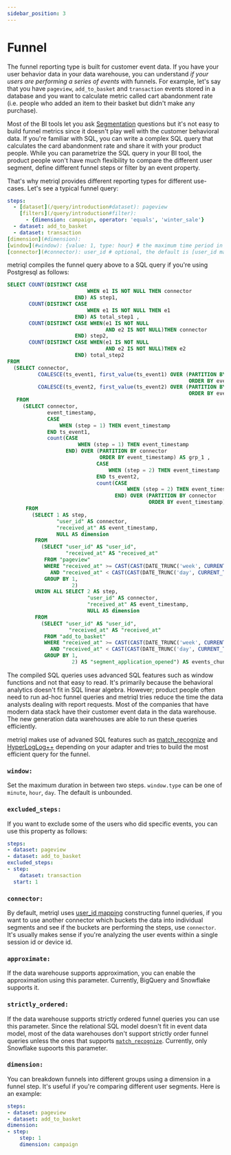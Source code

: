 ```yaml
---
sidebar_position: 3
---
```


# Funnel

The funnel reporting type is built for customer event data. If you have your user behavior data in your data warehouse, you can understand *if your users are performing a series of events* with funnels. For example, let's say that you have `pageview`, `add_to_basket` and `transaction` events stored in a database and you want to calculate metric called cart abandonment rate (i.e. people who added an item to their basket but didn't make any purchase). 

Most of the BI tools let you ask [Segmentation](/query/segmentation) questions but it's not easy to build funnel metrics since it doesn't play well with the customer behavioral data. If you're familiar with SQL, you can write a complex SQL query that calculates the card abandonment rate and share it with your product people. While you can parametrize the SQL query in your BI tool, the product people won't have much flexibility to compare the different user segment, define different funnel steps or filter by an event property.

That's why metriql provides different reporting types for different use-cases. Let's see a typical funnel query:

```yml
steps:
  - [dataset](/query/introduction#dataset): pageview
    [filters](/query/introduction#filter): 
      - {dimension: campaign, operator: 'equals', 'winter_sale'}
  - dataset: add_to_basket
  - dataset: transaction
[dimension](#dimension):
[window](#window): {value: 1, type: hour} # the maximum time period in between the events
[connector](#connector): user_id # optional, the default is [user_id mapping](/reference/mapping#user_id)
```

metriql compiles the funnel query above to a SQL query if you're using Postgresql as follows:

<Collapsible header="Click to see SQL">

```sql 
SELECT COUNT(DISTINCT CASE
                          WHEN e1 IS NOT NULL THEN connector
                      END) AS step1,
       COUNT(DISTINCT CASE
                          WHEN e1 IS NOT NULL THEN e1
                      END) AS total_step1 ,
       COUNT(DISTINCT CASE WHEN(e1 IS NOT NULL
                                AND e2 IS NOT NULL)THEN connector
                      END) step2,
       COUNT(DISTINCT CASE WHEN(e1 IS NOT NULL
                                AND e2 IS NOT NULL)THEN e2
                      END) total_step2
FROM
  (SELECT connector,
          COALESCE(ts_event1, first_value(ts_event1) OVER (PARTITION BY connector, grp_1
                                                           ORDER BY event_timestamp)) AS e1,
          COALESCE(ts_event2, first_value(ts_event2) OVER (PARTITION BY connector, grp_2
                                                           ORDER BY event_timestamp)) AS e2
   FROM
     (SELECT connector,
             event_timestamp,
             CASE
                 WHEN (step = 1) THEN event_timestamp
             END ts_event1,
             count(CASE
                       WHEN (step = 1) THEN event_timestamp
                   END) OVER (PARTITION BY connector
                              ORDER BY event_timestamp) AS grp_1 ,
                             CASE
                                 WHEN (step = 2) THEN event_timestamp
                             END ts_event2,
                             count(CASE
                                       WHEN (step = 2) THEN event_timestamp
                                   END) OVER (PARTITION BY connector
                                              ORDER BY event_timestamp) AS grp_2
      FROM
        (SELECT 1 AS step,
                "user_id" AS connector,
                "received_at" AS event_timestamp,
                NULL AS dimension
         FROM
           (SELECT "user_id" AS "user_id",
                   "received_at" AS "received_at"
            FROM "pageview"
            WHERE "received_at" >= CAST(CAST(DATE_TRUNC('week', CURRENT_TIMESTAMP) AS DATE) + INTERVAL '-2 WEEK' AS TIMESTAMP)
              AND "received_at" < CAST(CAST(DATE_TRUNC('day', CURRENT_TIMESTAMP) AS DATE) + INTERVAL '1 DAY' AS TIMESTAMP)
            GROUP BY 1,
                     2) 
         UNION ALL SELECT 2 AS step,
                          "user_id" AS connector,
                          "received_at" AS event_timestamp,
                          NULL AS dimension
         FROM
           (SELECT "user_id" AS "user_id",
                    "received_at" AS "received_at"
            FROM "add_to_basket"
            WHERE "received_at" >= CAST(CAST(DATE_TRUNC('week', CURRENT_TIMESTAMP) AS DATE) + INTERVAL '-2 WEEK' AS TIMESTAMP)
              AND "received_at" < CAST(CAST(DATE_TRUNC('day', CURRENT_TIMESTAMP) AS DATE) + INTERVAL '1 DAY' AS TIMESTAMP)
            GROUP BY 1,
                     2) AS "segment_application_opened") AS events_chunk) AS events_agg) AS events_window
```

</Collapsible>

The compiled SQL queries uses advanced SQL features such as window functions and not that easy to read. It's primarily because the behavioral analytics doesn't fit in SQL linear algebra. However; product people often need to run ad-hoc funnel queries and metriql tries reduce the time the data analysts dealing with report requests. Most of the companies that have modern data stack have their customer event data in the data warehouse.  The new generation data warehouses are able to run these queries efficiently.

metriql makes use of advaned SQL features such as [match_recognize](https://docs.snowflake.com/en/sql-reference/constructs/match_recognize.html) and [HyperLogLog++](https://cloud.google.com/bigquery/docs/reference/standard-sql/hll_functions) depending on your adapter and tries to build the most efficient query for the funnel.

### `window:`

Set the maximum duration in between two steps. `window.type` can be one of `minute`, `hour`, `day`. The default is unbounded.

### `excluded_steps:`

If you want to exclude some of the users who did specific events, you can use this property as follows:

```yml
steps:
- dataset: pageview
- dataset: add_to_basket
excluded_steps:
- step:
    dataset: transaction
  start: 1
```

### `connector:`

By default, metriql uses [user_id mapping](/reference/mapping#user_id) constructing funnel queries, if you want to use another connector which buckets the data into individual segments and see if the buckets are performing the steps, use `connector`. It's usually makes sense if you're analyzing the user events within a single session id or device id.

### `approximate:`

If the data warehouse supports approximation, you can enable the approximation using this parameter. Currently, BigQuery and Snowflake supports it.

### `strictly_ordered:`

If the data warehouse supports strictly ordered funnel queries you can use this parameter. Since the relational SQL model doesn't fit in event data model, most of the data warehouses don't support strictly order funnel queries unless the ones that supports [`match_recognize`](https://docs.snowflake.com/en/sql-reference/constructs/match_recognize.html). Currently, only Snowflake supoorts this parameter.

### `dimension:`

You can breakdown funnels into different groups using a dimension in a funnel step. It's useful if you're comparing different user segments. Here is an example:

```yml
steps:
- dataset: pageview
- dataset: add_to_basket
dimension:
- step:
    step: 1
    dimension: campaign
```

